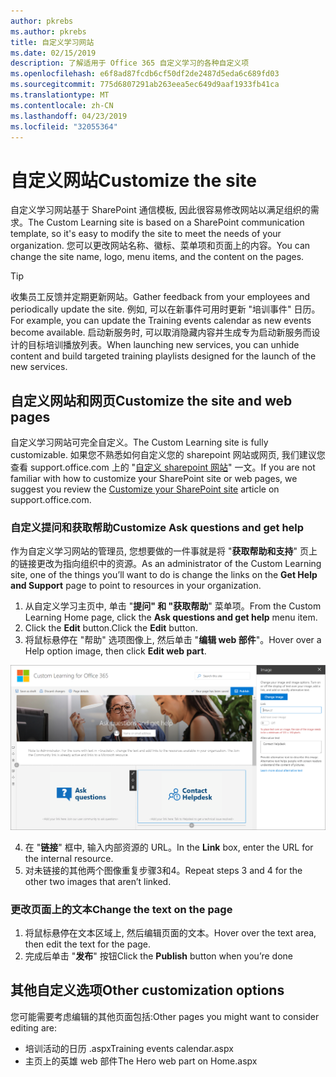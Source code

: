 ```yaml
---
author: pkrebs
ms.author: pkrebs
title: 自定义学习网站
ms.date: 02/15/2019
description: 了解适用于 Office 365 自定义学习的各种自定义项
ms.openlocfilehash: e6f8ad87fcdb6cf50df2de2487d5eda6c689fd03
ms.sourcegitcommit: 775d6807291ab263eea5ec649d9aaf1933fb41ca
ms.translationtype: MT
ms.contentlocale: zh-CN
ms.lasthandoff: 04/23/2019
ms.locfileid: "32055364"
---
```

# <a name="customize-the-site"></a><span data-ttu-id="df69b-103">自定义网站</span><span class="sxs-lookup"><span data-stu-id="df69b-103">Customize the site</span></span>

<span data-ttu-id="df69b-104">自定义学习网站基于 SharePoint 通信模板, 因此很容易修改网站以满足组织的需求。</span><span class="sxs-lookup"><span data-stu-id="df69b-104">The Custom Learning site is based on a SharePoint communication template, so it's easy to modify the site to meet the needs of your organization.</span></span> <span data-ttu-id="df69b-105">您可以更改网站名称、徽标、菜单项和页面上的内容。</span><span class="sxs-lookup"><span data-stu-id="df69b-105">You can change the site name, logo, menu items, and the content on the pages.</span></span> 

> [!TIP]
> <span data-ttu-id="df69b-106">收集员工反馈并定期更新网站。</span><span class="sxs-lookup"><span data-stu-id="df69b-106">Gather feedback from your employees and periodically update the site.</span></span> <span data-ttu-id="df69b-107">例如, 可以在新事件可用时更新 "培训事件" 日历。</span><span class="sxs-lookup"><span data-stu-id="df69b-107">For example, you can update the Training events calendar as new events become available.</span></span> <span data-ttu-id="df69b-108">启动新服务时, 可以取消隐藏内容并生成专为启动新服务而设计的目标培训播放列表。</span><span class="sxs-lookup"><span data-stu-id="df69b-108">When launching new services, you can unhide content and build targeted training playlists designed for the launch of the new services.</span></span> 

## <a name="customize-the-site-and-web-pages"></a><span data-ttu-id="df69b-109">自定义网站和网页</span><span class="sxs-lookup"><span data-stu-id="df69b-109">Customize the site and web pages</span></span>

<span data-ttu-id="df69b-110">自定义学习网站可完全自定义。</span><span class="sxs-lookup"><span data-stu-id="df69b-110">The Custom Learning site is fully customizable.</span></span> <span data-ttu-id="df69b-111">如果您不熟悉如何自定义您的 sharepoint 网站或网页, 我们建议您查看 support.office.com 上的 "[自定义 sharepoint 网站](https://support.office.com/en-us/article/customize-your-sharepoint-site-320b43e5-b047-4fda-8381-f61e8ac7f59b)" 一文。</span><span class="sxs-lookup"><span data-stu-id="df69b-111">If you are not familiar with how to customize your SharePoint site or web pages, we suggest you review the [Customize your SharePoint site](https://support.office.com/en-us/article/customize-your-sharepoint-site-320b43e5-b047-4fda-8381-f61e8ac7f59b) article on support.office.com.</span></span> 

### <a name="customize-ask-questions-and-get-help"></a><span data-ttu-id="df69b-112">自定义提问和获取帮助</span><span class="sxs-lookup"><span data-stu-id="df69b-112">Customize Ask questions and get help</span></span>

<span data-ttu-id="df69b-113">作为自定义学习网站的管理员, 您想要做的一件事就是将 "**获取帮助和支持**" 页上的链接更改为指向组织中的资源。</span><span class="sxs-lookup"><span data-stu-id="df69b-113">As an administrator of the Custom Learning site, one of the things you’ll want to do is change the links on the **Get Help and Support** page to point to resources in your organization.</span></span> 

1.  <span data-ttu-id="df69b-114">从自定义学习主页中, 单击 "**提问" 和 "获取帮助**" 菜单项。</span><span class="sxs-lookup"><span data-stu-id="df69b-114">From the Custom Learning Home page, click the **Ask questions and get help** menu item.</span></span>
2.  <span data-ttu-id="df69b-115">Click the **Edit** button.</span><span class="sxs-lookup"><span data-stu-id="df69b-115">Click the **Edit** button.</span></span>
3.  <span data-ttu-id="df69b-116">将鼠标悬停在 "帮助" 选项图像上, 然后单击 "**编辑 web 部件**"。</span><span class="sxs-lookup"><span data-stu-id="df69b-116">Hover over a Help option image, then click **Edit web part**.</span></span>

![cg-edithelp](media/cg-edithelp.png)

4.  <span data-ttu-id="df69b-118">在 "**链接**" 框中, 输入内部资源的 URL。</span><span class="sxs-lookup"><span data-stu-id="df69b-118">In the **Link** box, enter the URL for the internal resource.</span></span> 
5.  <span data-ttu-id="df69b-119">对未链接的其他两个图像重复步骤3和4。</span><span class="sxs-lookup"><span data-stu-id="df69b-119">Repeat steps 3 and 4 for the other two images that aren’t linked.</span></span>

### <a name="change-the-text-on-the-page"></a><span data-ttu-id="df69b-120">更改页面上的文本</span><span class="sxs-lookup"><span data-stu-id="df69b-120">Change the text on the page</span></span>

1. <span data-ttu-id="df69b-121">将鼠标悬停在文本区域上, 然后编辑页面的文本。</span><span class="sxs-lookup"><span data-stu-id="df69b-121">Hover over the text area, then edit the text for the page.</span></span> 
2. <span data-ttu-id="df69b-122">完成后单击 "**发布**" 按钮</span><span class="sxs-lookup"><span data-stu-id="df69b-122">Click the **Publish** button when you’re done</span></span>

## <a name="other-customization-options"></a><span data-ttu-id="df69b-123">其他自定义选项</span><span class="sxs-lookup"><span data-stu-id="df69b-123">Other customization options</span></span>
<span data-ttu-id="df69b-124">您可能需要考虑编辑的其他页面包括:</span><span class="sxs-lookup"><span data-stu-id="df69b-124">Other pages you might want to consider editing are:</span></span>

- <span data-ttu-id="df69b-125">培训活动的日历 .aspx</span><span class="sxs-lookup"><span data-stu-id="df69b-125">Training events calendar.aspx</span></span>
- <span data-ttu-id="df69b-126">主页上的英雄 web 部件</span><span class="sxs-lookup"><span data-stu-id="df69b-126">The Hero web part on Home.aspx</span></span>

